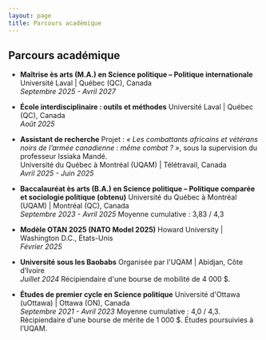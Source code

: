 ```yaml
---
layout: page
title: Parcours académique
---
```


## Parcours académique

* **Maîtrise ès arts (M.A.) en Science politique – Politique internationale** Université Laval | Québec (QC), Canada  
    *Septembre 2025 - Avril 2027*

* **École interdisciplinaire : outils et méthodes** Université Laval | Québec (QC), Canada  
    *Août 2025*

* **Assistant de recherche** Projet : *« Les combattants africains et vétérans noirs de l’armée canadienne : même combat ? »*, sous la supervision du professeur Issiaka Mandé.  
    Université du Québec à Montréal (UQAM) | Télétravail, Canada  
    *Avril 2025 - Juin 2025*

* **Baccalauréat ès arts (B.A.) en Science politique – Politique comparée et sociologie politique (obtenu)** Université du Québec à Montréal (UQAM) | Montréal (QC), Canada  
    *Septembre 2023 - Avril 2025* Moyenne cumulative : 3,83 / 4,3

* **Modèle OTAN 2025 (NATO Model 2025)** Howard University | Washington D.C., États-Unis  
    *Février 2025*

* **Université sous les Baobabs** Organisée par l'UQAM | Abidjan, Côte d’Ivoire  
    *Juillet 2024* Récipiendaire d'une bourse de mobilité de 4 000 $.

* **Études de premier cycle en Science politique** Université d'Ottawa (uOttawa) | Ottawa (ON), Canada  
    *Septembre 2021 - Avril 2023* Moyenne cumulative : 4,0 / 4,3. Récipiendaire d'une bourse de mérite de 1 000 $. Études poursuivies à l’UQAM.
